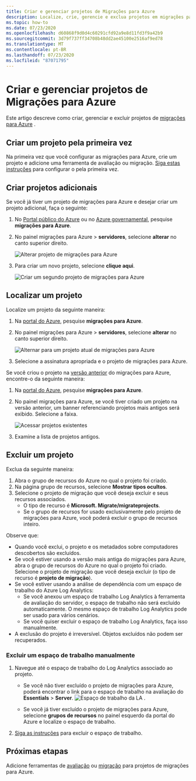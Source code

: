 ```yaml
---
title: Criar e gerenciar projetos de Migrações para Azure
description: Localize, crie, gerencie e exclua projetos em migrações para Azure.
ms.topic: how-to
ms.date: 07/23/2020
ms.openlocfilehash: d60868f9d0d4c60291cfd92a9e8d11fd3f9a42b9
ms.sourcegitcommit: 3d79f737ff34708b48dd2ae45100e2516af9ed78
ms.translationtype: MT
ms.contentlocale: pt-BR
ms.lasthandoff: 07/23/2020
ms.locfileid: "87071795"
---
```

# <a name="create-and-manage-azure-migrate-projects"></a>Criar e gerenciar projetos de Migrações para Azure

Este artigo descreve como criar, gerenciar e excluir projetos de [migrações para Azure](migrate-services-overview.md) .


## <a name="create-a-project-for-the-first-time"></a>Criar um projeto pela primeira vez

Na primeira vez que você configurar as migrações para Azure, crie um projeto e adicione uma ferramenta de avaliação ou migração. [Siga estas instruções](how-to-add-tool-first-time.md) para configurar o pela primeira vez.

## <a name="create-additional-projects"></a>Criar projetos adicionais

Se você já tiver um projeto de migrações para Azure e desejar criar um projeto adicional, faça o seguinte:  

1. No [Portal público do Azure](https://portal.azure.com) ou no [Azure governamental](https://portal.azure.us), pesquise **migrações para Azure**.
2. No painel migrações para Azure > **servidores**, selecione **alterar** no canto superior direito.

   ![Alterar projeto de migrações para Azure](./media/create-manage-projects/switch-project.png)

3. Para criar um novo projeto, selecione **clique aqui**.

   ![Criar um segundo projeto de migrações para Azure](./media/create-manage-projects/create-new-project.png)


## <a name="find-a-project"></a>Localizar um projeto

Localize um projeto da seguinte maneira:

1. Na [portal do Azure](https://portal.azure.com), pesquise **migrações para Azure**.
2. No painel migrações para Azure > **servidores**, selecione **alterar** no canto superior direito.

    ![Alternar para um projeto atual de migrações para Azure](./media/create-manage-projects/switch-project.png)

3. Selecione a assinatura apropriada e o projeto de migrações para Azure.


Se você criou o projeto na [versão anterior](migrate-services-overview.md#azure-migrate-versions) do migrações para Azure, encontre-o da seguinte maneira:

1. Na [portal do Azure](https://portal.azure.com), pesquise **migrações para Azure**.
2. No painel migrações para Azure, se você tiver criado um projeto na versão anterior, um banner referenciando projetos mais antigos será exibido. Selecione a faixa.

    ![Acessar projetos existentes](./media/create-manage-projects/access-existing-projects.png)

3. Examine a lista de projetos antigos.


## <a name="delete-a-project"></a>Excluir um projeto

Exclua da seguinte maneira:

1. Abra o grupo de recursos do Azure no qual o projeto foi criado.
2. Na página grupo de recursos, selecione **Mostrar tipos ocultos**.
3. Selecione o projeto de migração que você deseja excluir e seus recursos associados.
    - O tipo de recurso é **Microsoft. Migrate/migrateprojects**.
    - Se o grupo de recursos for usado exclusivamente pelo projeto de migrações para Azure, você poderá excluir o grupo de recursos inteiro.

Observe que:

- Quando você exclui, o projeto e os metadados sobre computadores descobertos são excluídos.
- Se você estiver usando a versão mais antiga do migrações para Azure, abra o grupo de recursos do Azure no qual o projeto foi criado. Selecione o projeto de migração que você deseja excluir (o tipo de recurso é **projeto de migração**).
- Se você estiver usando a análise de dependência com um espaço de trabalho do Azure Log Analytics:
    - Se você anexou um espaço de trabalho Log Analytics à ferramenta de avaliação do servidor, o espaço de trabalho não será excluído automaticamente. O mesmo espaço de trabalho Log Analytics pode ser usado para vários cenários.
    - Se você quiser excluir o espaço de trabalho Log Analytics, faça isso manualmente.
- A exclusão do projeto é irreversível. Objetos excluídos não podem ser recuperados.

### <a name="delete-a-workspace-manually"></a>Excluir um espaço de trabalho manualmente

1. Navegue até o espaço de trabalho do Log Analytics associado ao projeto.

    - Se você não tiver excluído o projeto de migrações para Azure, poderá encontrar o link para o espaço de trabalho na avaliação do **Essentials**  >  **Server**.
       ![Espaço de trabalho da LA ](./media/create-manage-projects/loganalytics-workspace.png) .
       
    - Se você já tiver excluído o projeto de migrações para Azure, selecione **grupos de recursos** no painel esquerdo da portal do Azure e localize o espaço de trabalho.
       
2. [Siga as instruções](../azure-monitor/platform/delete-workspace.md) para excluir o espaço de trabalho.

## <a name="next-steps"></a>Próximas etapas

Adicione ferramentas de [avaliação](how-to-assess.md) ou [migração](how-to-migrate.md) para projetos de migrações para Azure.
